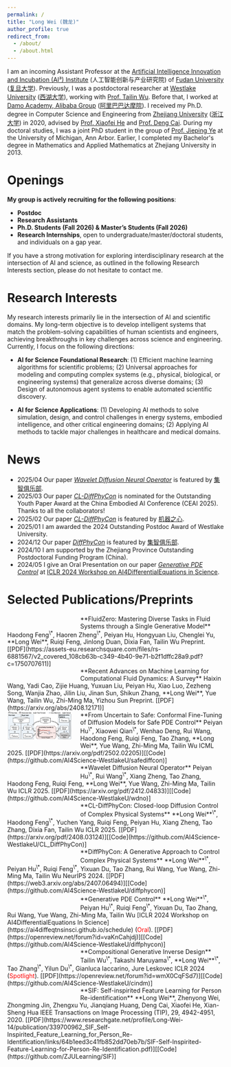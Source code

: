 ```yaml
---
permalink: /
title: "Long Wei (魏龙)"
author_profile: true
redirect_from: 
  - /about/
  - /about.html
---
```



<style>
  /* 1. 基础布局：全宽内容区 + 缩小侧边栏（保留原有功能） */
  .page__content {
    max-width: 100% !important; /* 覆盖默认宽度，实现全宽 */
    width: 100% !important;     
    padding: 0 20px !important; /* 加左右内边距，避免文字贴边 */
  }
  .archive__content {
    max-width: 100% !important; /* 兼容archive类页面 */
  }
  .sidebar {
    max-width: 20% !important; /* 缩小侧边栏，给主内容更多空间 */
  }

  /* 2. 字体大小核心设置：标题显著大于正文（整合你的需求） */
  /* 正文：固定14px（清晰易读，与标题拉开差距） */
  .page__content p,        /* 普通段落正文 */
  .page__content li,        /* 列表项正文 */
  .page__content a,         /* 链接文字（避免链接大小不一致） */
  .page__content font       /* 论文中红色标注文字（如获奖信息） */
  {
    font-size: 15px !important; /* 固定像素，比标题小一半左右 */
    line-height: 1.6 !important; /* 优化行高，提升可读性 */
  }

  /* 标题：固定大小，确保显著大于正文 */
  .page__content h1 { /* 1级标题：# About Me 等 */
    font-size: 24px !important; /* 是正文的2倍，视觉突出 */
    margin: 1.8em 0 0.8em 0 !important; /* 上下间距，强化层级 */
    font-weight: 700 !important; /* 加粗，进一步区分正文 */
  }
  .page__content h2 { /* 2级标题（若后续添加） */
    font-size: 20px !important; /* 比正文大10px，仍显著突出 */
    margin: 1.5em 0 0.6em 0 !important;
    font-weight: 600 !important;
  }

  /* 3. 论文标题特殊处理（可选优化） */
  .page__content strong { /* 论文标题用了<strong>，避免与正文混淆 */
    font-size: 15px !important; /* 比正文略大1px，突出论文标题 */
    font-weight: 600 !important;
  }
</style>

<!-- # About Me -->
I am an incoming Assistant Professor at the [Artificial Intelligence Innovation and Incubation (AI³) Institute](https://ai3.fudan.edu.cn/#) (人工智能创新与产业研究院) of [Fudan University](https://www.fudan.edu.cn/en/) ([复旦大学](https://www.fudan.edu.cn/)). Previously, I was a postdoctoral researcher at [Westlake University](https://en.westlake.edu.cn/) ([西湖大学](https://www.westlake.edu.cn/)), working with [Prof. Tailin Wu](https://tailin.org/). 
Before that, I worked at [Damo Academy, Alibaba Group](https://damo.alibaba.com/?language=en) ([阿里巴巴达摩院](https://damo.alibaba.com/?language=zh)). 
I received my Ph.D. degree in Computer Science and Engineering from [Zhejiang University](https://www.zju.edu.cn/english/) ([浙江大学](https://www.zju.edu.cn/)) in 2020, advised by [Prof. Xiaofei He](http://www.cad.zju.edu.cn/home/xiaofeihe/) and [Prof. Deng Cai](http://www.cad.zju.edu.cn/home/dengcai/). During my doctoral studies, I was a joint PhD student in the group of [Prof. Jieping Ye](http://www.yelabs.net/) at the University of Michigan, Ann Arbor. Earlier, I completed my Bachelor's degree in Mathematics and Applied Mathematics at Zhejiang University in 2013.

# Openings

**My group is actively recruiting for the following positions**:
- **Postdoc**
- **Research Assistants**
- **Ph.D. Students (Fall 2026) & Master’s Students (Fall 2026)**
- **Research Internships**, open to undergraduate/master/doctoral students, and individuals on a gap year.

If you have a strong motivation for exploring interdisciplinary research at the intersection of AI and science, as outlined in the following Research Interests section, please do not hesitate to contact me.

# Research Interests

My research interests primarily lie in the intersection of AI and scientific domains. My long-term objective is to develop intelligent systems that match the problem-solving capabilities of human scientists and engineers, achieving breakthroughs in key challenges across science and engineering. Currently, I focus on the following directions:

- **AI for Science Foundational Research**: (1) Efficient machine learning algorithms for scientific problems; (2) Universal approaches for modeling and computing complex systems (e.g., physical, biological, or engineering systems) that generalize across diverse domains; (3) Design of autonomous agent systems to enable automated scientific discovery.

- **AI for Science Applications**: (1) Developing AI methods to solve simulation, design, and control challenges in energy systems, embodied intelligence, and other critical engineering domains; (2) Applying AI methods to tackle major challenges in healthcare and medical domains.

# News
- 2025/04 Our paper [*Wavelet Diffusion Neural Operator*](https://openreview.net/forum?id=FQhDIGuaJ4) is featured by [集智俱乐部](https://mp.weixin.qq.com/s/s7jVimP2lQdGlOn1q7DkHg).  
- 2025/03 Our paper [*CL-DiffPhyCon*](https://openreview.net/forum?id=PiHGrTTnvb) is nominated for the Outstanding Youth Paper Award at the China Embodied AI Conference (CEAI 2025). Thanks to all the collaborators!
- 2025/02 Our paper [*CL-DiffPhyCon*](https://openreview.net/forum?id=PiHGrTTnvb) is featured by [机器之心](https://mp.weixin.qq.com/s/nlnNMrJBCwPrf38k4uKKTA).  
- 2025/01 I am awarded the 2024 Outstanding Postdoc Award of Westlake University.  
- 2024/12 Our paper [*DiffPhyCon*](https://openreview.net/forum?id=MbZuh8L0Xg) is featured by [集智俱乐部](https://mp.weixin.qq.com/s/xV8GydA51Jc3OruWSUSRmA).  
- 2024/10 I am supported by the Zhejiang Province Outstanding Postdoctoral Funding Program (China).
- 2024/05 I give an Oral Presentation on our paper [*Generative PDE Control*](https://openreview.net/forum?id=vaKnCahjdj) at [ICLR 2024 Workshop on AI4DifferentialEquations in Science](https://ai4diffeqtnsinsci.github.io/schedule).


# Selected Publications/Preprints 
<!-- # [[Full list](https://scholar.google.com/citations?user=GU42ydUAAAAJ&hl=en)] -->
<img src="path/to/fluidzero-thumbnail.jpg" alt="" style="float: left; margin-right: 20px; width: 150px; height: auto; margin-bottom: 20px;">  
**FluidZero: Mastering Diverse Tasks in Fluid Systems through a Single Generative Model**  
Haodong Feng<sup>\*</sup>, Haoren Zheng<sup>\*</sup>, Peiyan Hu, Hongyuan Liu, Chenglei Yu, **Long Wei**, Ruiqi Feng, Jinlong Duan, Dixia Fan, Tailin Wu  
Preprint. [[PDF](https://assets-eu.researchsquare.com/files/rs-6881567/v2_covered_108cb63b-c349-4b40-9e71-b2f1dffc28a9.pdf?c=1750707611)]  
<div style="clear: both;"></div>

<img src="path/to/recent-advances-thumbnail.jpg" alt="" style="float: left; margin-right: 20px; width: 150px; height: auto; margin-bottom: 20px;">  
**Recent Advances on Machine Learning for Computational Fluid Dynamics: A Survey**  
Haixin Wang, Yadi Cao, Zijie Huang, Yuxuan Liu, Peiyan Hu, Xiao Luo, Zezheng Song, Wanjia Zhao, Jilin Liu, Jinan Sun, Shikun Zhang, **Long Wei**, Yue Wang, Tailin Wu, Zhi-Ming Ma, Yizhou Sun  
Preprint. [[PDF](https://arxiv.org/abs/2408.12171)]  
<div style="clear: both;"></div>

<img src="https://github.com/LongWeiZJU/longweizju.github.io/blob/master/images/safepde-thumbnail.png" alt="" style="float: left; margin-right: 20px; width: 150px; height: auto; margin-bottom: 20px;">  
**From Uncertain to Safe: Conformal Fine-Tuning of Diffusion Models for Safe PDE Control**  
Peiyan Hu<sup>\*</sup>, Xiaowei Qian<sup>\*</sup>, Wenhao Deng, Rui Wang, Haodong Feng, Ruiqi Feng, Tao Zhang, **Long Wei**, Yue Wang, Zhi-Ming Ma, Tailin Wu  
ICML 2025. [[PDF](https://arxiv.org/pdf/2502.02205)][[Code](https://github.com/AI4Science-WestlakeU/safediffcon)]
<div style="clear: both;"></div>

<img src="path/to/fluidzero-thumbnail.jpg" alt="" style="float: left; margin-right: 20px; width: 150px; height: auto; margin-bottom: 20px;">  
**Wavelet Diffusion Neural Operator**  
Peiyan Hu<sup>\*</sup>, Rui Wang<sup>\*</sup>, Xiang Zheng, Tao Zhang, Haodong Feng, Ruiqi Feng, **Long Wei**, Yue Wang, Zhi-Ming Ma, Tailin Wu  
ICLR 2025. [[PDF](https://arxiv.org/pdf/2412.04833)][[Code](https://github.com/AI4Science-WestlakeU/wdno)]
<div style="clear: both;"></div>


<img src="path/to/cl-diffphycon-thumbnail.jpg" alt="" style="float: left; margin-right: 20px; width: 150px; height: auto; margin-bottom: 20px;">  
**CL-DiffPhyCon: Closed-loop Diffusion Control of Complex Physical Systems**  
**Long Wei**<sup>\*</sup>, Haodong Feng<sup>\*</sup>, Yuchen Yang, Ruiqi Feng, Peiyan Hu, Xiang Zheng, Tao Zhang, Dixia Fan, Tailin Wu  
ICLR 2025. [[PDF](https://arxiv.org/pdf/2408.03124)][[Code](https://github.com/AI4Science-WestlakeU/CL_DiffPhyCon)] 
<!-- <font color="red"> Nomination of Outstanding Youth Paper Award </font> at [China Embodied AI Conference (CEAI) 2025](https://ceai.caai.cn/)   -->
<div style="clear: both;"></div>

<img src="path/to/diffphycon-thumbnail.jpg" alt="" style="float: left; margin-right: 20px; width: 150px; height: auto; margin-bottom: 20px;">  
**DiffPhyCon: A Generative Approach to Control Complex Physical Systems**  
**Long Wei**<sup>\*</sup>, Peiyan Hu<sup>\*</sup>, Ruiqi Feng<sup>\*</sup>, Yixuan Du, Tao Zhang, Rui Wang, Yue Wang, Zhi-Ming Ma, Tailin Wu   
NeurIPS 2024. [[PDF](https://web3.arxiv.org/abs/2407.06494)][[Code](https://github.com/AI4Science-WestlakeU/diffphycon)]  
<div style="clear: both;"></div>

<img src="path/to/generative-pde-control-thumbnail.jpg" alt="" style="float: left; margin-right: 20px; width: 150px; height: auto; margin-bottom: 20px;">  
**Generative PDE Control**  
**Long Wei**<sup>\*</sup>, Peiyan Hu<sup>\*</sup>, Ruiqi Feng<sup>\*</sup>, Yixuan Du, Tao Zhang, Rui Wang, Yue Wang, Zhi-Ming Ma, Tailin Wu   
[ICLR 2024 Workshop on AI4DifferentialEquations In Science](https://ai4diffeqtnsinsci.github.io/schedule) (<font color="red">Oral</font>). [[PDF](https://openreview.net/forum?id=vaKnCahjdj)][[Code](https://github.com/AI4Science-WestlakeU/diffphycon)]  
<div style="clear: both;"></div>

<img src="path/to/compositional-generative-inverse-design-thumbnail.jpg" alt="" style="float: left; margin-right: 20px; width: 150px; height: auto; margin-bottom: 20px;">  
**Compositional Generative Inverse Design**  
Tailin Wu<sup>\*</sup>, Takashi Maruyama<sup>\*</sup>, **Long Wei**<sup>\*</sup>, Tao Zhang<sup>\*</sup>, Yilun Du<sup>\*</sup>, Gianluca Iaccarino, Jure Leskovec   
ICLR 2024 (<font color="red">Spotlight</font>). [[PDF](https://openreview.net/forum?id=wmX0CqFSd7)][[Code](https://github.com/AI4Science-WestlakeU/cindm)]  
<div style="clear: both;"></div>

<img src="path/to/sif-thumbnail.jpg" alt="" style="float: left; margin-right: 20px; width: 150px; height: auto; margin-bottom: 20px;">  
**SIF: Self-inspirited Feature Learning for Person Re-identification**  
**Long Wei**, Zhenyong Wei, Zhongming Jin, Zhengxu Yu, Jianqiang Huang, Deng Cai, Xiaofei He, Xian-Sheng Hua  
IEEE Transactions on Image Processing (TIP), 29, 4942-4951, 2020. [[PDF](https://www.researchgate.net/profile/Long-Wei-14/publication/339700962_SIF_Self-Inspirited_Feature_Learning_for_Person_Re-Identification/links/64b1eed3c41fb852dd70eb7b/SIF-Self-Inspirited-Feature-Learning-for-Person-Re-Identification.pdf)][[Code](https://github.com/ZJULearning/SIF)]
<div style="clear: both;"></div>